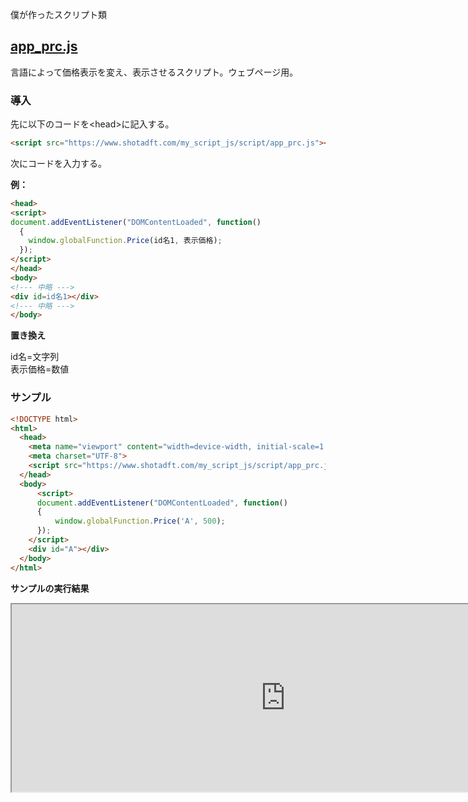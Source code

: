 <p>僕が作ったスクリプト類</p>
<h2><a href="https://www.shotadft.com/my_script_js/script/app_prc.js">app_prc.js</a></h2>
<p>言語によって価格表示を変え、表示させるスクリプト。ウェブページ用。</p>
<h3>導入</h3>
<p>先に以下のコードを&lt;head&gt;に記入する。</p>

```html
<script src="https://www.shotadft.com/my_script_js/script/app_prc.js"></script>
```
<p>次にコードを入力する。</p>
<p><b>例：</b></p>

```html
<head>
<script>
document.addEventListener("DOMContentLoaded", function()
  {
    window.globalFunction.Price(id名1, 表示価格);
  });
</script>
</head>
<body>
<!--- 中略 --->
<div id=id名1></div>
<!--- 中略 --->
</body>
```
<p><b>置き換え</b></p>
<p>id名=文字列<br />
表示価格=数値</p>

<h3>サンプル</h3>

```html
<!DOCTYPE html>
<html>
  <head>
    <meta name="viewport" content="width=device-width, initial-scale=1.0">
    <meta charset="UTF-8">
    <script src="https://www.shotadft.com/my_script_js/script/app_prc.js"></script>
  </head>
  <body>
      <script>
      document.addEventListener("DOMContentLoaded", function()
      {
          window.globalFunction.Price('A', 500);
      });
    </script>
    <div id="A"></div>
  </body>
</html>
```
<p><b>サンプルの実行結果</b></p>
<iframe
  src="https://www.shotadft.com/my_script_js/SampleSite/Sample1.html"
  title="Sample1"
  width="875"
  height="300">
</iframe>
